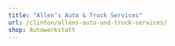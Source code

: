 ```yaml
---
title: "Allen’s Auto & Truck Services"
url: /clinton/allens-auto-und-truck-services/
shop: Autowerkstatt
---
```

